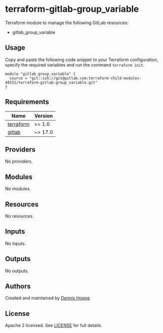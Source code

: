 # terraform-gitlab-group_variable

Terraform module to manage the following GitLab resources:

* gitlab_group_variable

## Usage

Copy and paste the following code snippet to your Terraform configuration,
specify the required variables and run the command `terraform init`.

```hcl
module "gitlab_group_variable" {
  source = "git::ssh://git@gitlab.com:terraform-child-modules-48151/terraform-gitlab-group_variable.git"
}
```

<!-- BEGIN_TF_DOCS -->
## Requirements

| Name | Version |
|------|---------|
| <a name="requirement_terraform"></a> [terraform](#requirement\_terraform) | >= 1.0 |
| <a name="requirement_gitlab"></a> [gitlab](#requirement\_gitlab) | ~> 17.0 |

## Providers

No providers.

## Modules

No modules.

## Resources

No resources.

## Inputs

No inputs.

## Outputs

No outputs.
<!-- END_TF_DOCS -->

## Authors

Created and maintained by [Dennis Hoppe](https://gitlab.com/dhoppeIT).

## License

Apache 2 licensed. See [LICENSE](LICENSE) for full details.
